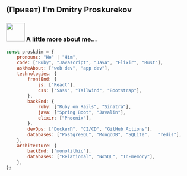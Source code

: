 <h2>(Привет)  I'm Dmitry Proskurekov</h2>

### <img src="https://media.giphy.com/media/VgCDAzcKvsR6OM0uWg/giphy.gif" width="50"> A little more about me...  

```javascript
const proskdim = {
    pronouns: "He" | "Him",
    code: ["Ruby", "Javascript", "Java", "Elixir", "Rust"],
    askMeAbout: ["web dev", "app dev"],
    technologies: {
        frontEnd: {
            js: ["React"],
            css: ["Sass", "Tailwind", "Bootstrap"],
        },
        backEnd: {
            ruby: ["Ruby on Rails", "Sinatra"],
            java: ["Spring Boot", "Javalin"],
            elixir: ["Phoenix"],
        },
        devOps: ["Docker🐳", "CI/CD", "GitHub Actions"],
        databases: ["PostgreSQL", "MongoDB", "SQLite",   "redis"],
    },
    architecture: {
        backEnd: ["monolithic"],
        databases: ["Relational", "NoSQL", "In-memory"],
    },
};
```
